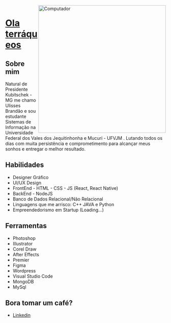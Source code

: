 <img src="https://raw.githubusercontent.com/MicaelliMedeiros/micaellimedeiros/master/image/computer-illustration.png" min-width="400px" max-width="400px" width="400px" align="right" alt="Computador">

# <a href="https://www.instagram.com/ulisses.brandao"> Ola terráqueos</a>
 ## Sobre mim
Natural de Presidente Kubitschek - MG me chamo Ulisses Brandão e sou estudante Sistemas de Informação na Universidade Federal dos Vales dos Jequitinhonha e Mucuri - UFVJM . Lutando todos os dias com muita persistência e comprometimento para alcançar meus sonhos e entregar o melhor resultado.
<br>

## Habilidades
- Designer Gráfico 
- UI/UX Design 
- FrontEnd - HTML - CSS - JS (React, React Native)
- BackEnd - NodeJS
- Banco de Dados Relacional/Não Relacional
- Linguagens que me arrisco:  C++ JAVA e Python
- Empreendedorismo em Startup (Loading...)


## Ferramentas

- Photoshop
- Illustrator
- Corel Draw
- After Effects
- Premier
- Figma
- Wordpress
- Visual Studio Code
- MongoDB
- MySql


##  Bora tomar um café?
- <a href="a">Linkedin</a>
</div>

<!-- modelo inspirado na giovannamoeller -->
